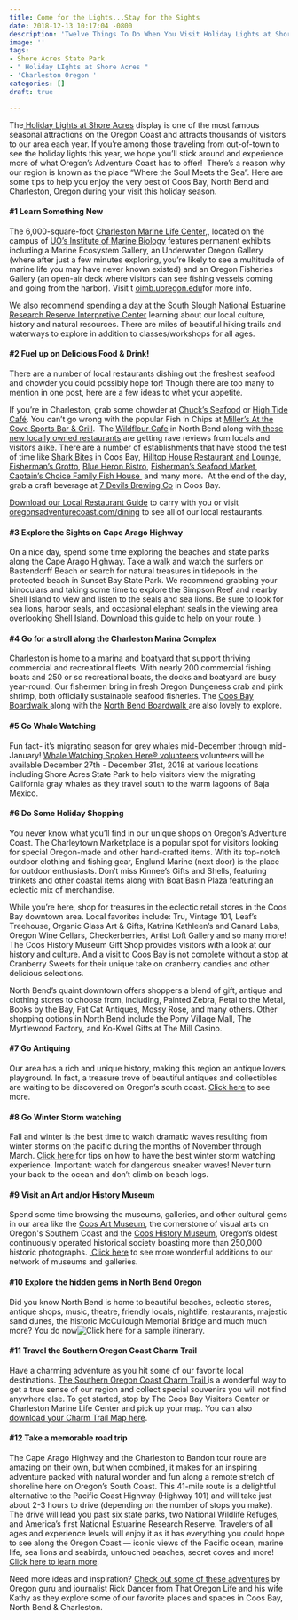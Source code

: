 ```yaml
---
title: Come for the Lights...Stay for the Sights
date: 2018-12-13 10:17:04 -0800
description: 'Twelve Things To Do When You Visit Holiday Lights at Shore Acres Display '
image: ''
tags:
- Shore Acres State Park
- " Holiday LIghts at Shore Acres "
- 'Charleston Oregon '
categories: []
draft: true

---
```

The[ Holiday Lights at Shore Acres](https://oregonsadventurecoast.com/event/32nd-annual-holiday-lights-at-shore-acres/) display is one of the most famous seasonal attractions on the Oregon Coast and attracts thousands of visitors to our area each year. If you’re among those traveling from out-of-town to see the holiday lights this year, we hope you’ll stick around and experience more of what Oregon’s Adventure Coast has to offer!  There’s a reason why our region is known as the place “Where the Soul Meets the Sea”.  Here are some tips to help you enjoy the very best of Coos Bay, North Bend and Charleston, Oregon during your visit this holiday season.

#### #1 Learn Something New

The 6,000-square-foot [Charleston Marine Life Center](http://www.charlestonmarinelifecenter.com/),, located on the campus of [ UO’s Institute of Marine Biology](https://oimb.uoregon.edu/) features permanent exhibits including a Marine Ecosystem Gallery, an Underwater Oregon Gallery (where after just a few minutes exploring, you’re likely to see a multitude of marine life you may have never known existed) and an Oregon Fisheries Gallery (an open-air deck where visitors can see fishing vessels coming and going from the harbor). Visit t [oimb.uoregon.edu](https://oimb.uoregon.edu/)for more info.

We also recommend spending a day at the [South Slough National Estuarine Research Reserve Interpretive Center](https://www.oregon.gov/oprd/NATRES/pages/rs_faqcoastal.aspx#What_is_a_Research_Reserve_) learning about our local culture, history and natural resources. There are miles of beautiful hiking trails and waterways to explore in addition to classes/workshops for all ages.

#### #2 Fuel up on Delicious Food & Drink!

There are a number of local restaurants dishing out the freshest seafood and chowder you could possibly hope for! Though there are too many to mention in one post, here are a few ideas to whet your appetite.

If you’re in Charleston, grab some chowder at  [Chuck’s Seafood](http://www.chucksseafood.com/) or [High Tide Café](http://hightidecafeoregon.com/). You can’t go wrong with the popular Fish ’n Chips at [Miller’s At the Cove Sports Bar & Grill](https://www.millersatthecove.rocks/).  The [Wildflour Cafe](https://www.wildflour-catering.com/) in North Bend along with[ these new locally owned restaurants](https://oregonsadventurecoast.com/blog/2018-05-08-four-new-oregon-coast-restaurants-you-need-to-try/) are getting rave reviews from locals and visitors alike. There are a number of establishments that have stood the test of time like [Shark Bites](http://www.sharkbites.cafe/) in Coos Bay, [Hilltop House Restaurant and Lounge](http://hilltophouserestaurant.com/), [Fisherman’s Grotto](http://www.fishermansgrottoinc.com/), [Blue Heron Bistro](http://www.blueheronbistro.com/), [Fisherman’s Seafood Market](http://fishermensseafoodmarket.com/), [Captain’s Choice Family Fish House ](http://www.captainschoicefishhouse.com/) and many more.  At the end of the day, grab a craft beverage at [7 Devils Brewing Co](https://www.7devilsbrewery.com/) in Coos Bay. 

[Download our Local Restaurant Guide](https://oregonsadventurecoast.com/img/restaurant-brochure.pdf) to carry with you or visit [oregonsadventurecoast.com/dining](https://oregonsadventurecoast.com/dining/) to see all of our local restaurants. 

#### #3 Explore the Sights on Cape Arago Highway

On a nice day, spend some time exploring the beaches and state parks along the Cape Arago Highway. Take a walk and watch the surfers on Bastendorff Beach or search for natural treasures in tidepools in the protected beach in Sunset Bay State Park. We recommend grabbing your binoculars and taking some time to explore the Simpson Reef and nearby Shell Island to view and listen to the seals and sea lions.  Be sure to look for sea lions, harbor seals, and occasional elephant seals in the viewing area overlooking Shell Island. [Download this guide to help on your route. ](https://oregonsadventurecoast.com/img/cape-arago-loop-itinerary-2018.pdf))

#### #4 Go for a stroll along the Charleston Marina Complex

Charleston is home to a marina and boatyard that support thriving commercial and recreational fleets. With nearly 200 commercial fishing boats and 250 or so recreational boats, the docks and boatyard are busy year-round. Our fishermen bring in fresh Oregon Dungeness crab and pink shrimp, both officially sustainable seafood fisheries. The [Coos Bay Boardwalk ](https://www.tripadvisor.com/Attraction_Review-g51813-d2043717-Reviews-Coos_Bay_Boardwalk-Coos_Bay_Oregon.html)along with the [North Bend Boardwalk ](https://www.tripadvisor.com/LocationPhotoDirectLink-g51993-i113552277-North_Bend_Oregon.html)are also lovely to explore. 

#### #5 Go Whale Watching

Fun fact- it’s migrating season for grey whales mid-December through mid-January! [Whale Watching Spoken Here® volunteers](https://oregonstateparks.org/index.cfm?do=thingstodo.dsp_whalewatching) volunteers will be available December 27th - December 31st, 2018 at various locations including Shore Acres State Park to help visitors view the migrating California gray whales as they travel south to the warm lagoons of Baja Mexico.

#### #6 Do Some Holiday Shopping

You never know what you’ll find in our unique shops on Oregon’s Adventure Coast. The Charleytown Marketplace is a popular spot for visitors looking for special Oregon-made and other hand-crafted items. With its top-notch outdoor clothing and fishing gear, Englund Marine (next door) is the place for outdoor enthusiasts. Don’t miss Kinnee’s Gifts and Shells, featuring trinkets and other coastal items along with Boat Basin Plaza featuring an eclectic mix of merchandise.

While you’re here, shop for treasures in the eclectic retail stores in the Coos Bay downtown area. Local favorites include: Tru, Vintage 101, Leaf’s Treehouse, Organic Glass Art & Gifts, Katrina Kathleen’s and Canard Labs, Oregon Wine Cellars, Checkerberries, Artist Loft Gallery and so many more! The Coos History Museum Gift Shop provides visitors with a look at our history and culture. And a visit to Coos Bay is not complete without a stop at Cranberry Sweets for their unique take on cranberry candies and other delicious selections.

North Bend’s quaint downtown offers shoppers a blend of gift, antique and clothing stores to choose from, including, Painted Zebra, Petal to the Metal, Books by the Bay, Fat Cat Antiques, Mossy Rose, and many others. Other shopping options in North Bend include the Pony Village Mall, The Myrtlewood Factory, and Ko-Kwel Gifts at The Mill Casino.

#### #7 Go Antiquing

Our area has a rich and unique history, making this region an antique lovers playground. In fact, a treasure trove of beautiful antiques and collectibles are waiting to be discovered on Oregon’s south coast. [Click here]() to see more. 

#### #8 Go Winter Storm watching

Fall and winter is the best time to watch dramatic waves resulting from winter storms on the pacific during the months of November through March. [Click here ](https://oregonsadventurecoast.com/blog/eight-ways-to-stay-safe-on-the-beaches-along-the-oregon-coast/)for tips on how to have the best winter storm watching experience. Important: watch for dangerous sneaker waves! Never turn your back to the ocean and don’t climb on beach logs.

#### #9 Visit an Art and/or History Museum

Spend some time browsing the museums, galleries, and other cultural gems in our area like the [Coos Art Museum](http://www.coosart.org/), the cornerstone of visual arts on Oregon's Southern Coast and the [Coos History Museum](https://cooshistory.org/), Oregon’s oldest continuously operated historical society boasting more than 250,000 historic photographs. [ Click here](https://oregonsadventurecoast.com/art-history-culture/) to see more wonderful additions to our network of museums and galleries. 

#### #10 Explore the hidden gems in North Bend Oregon

Did you know North Bend is home to beautiful beaches, eclectic stores, antique shops, music, theatre, friendly locals, nightlife, restaurants, majestic sand dunes, the historic McCullough Memorial Bridge and much much more? You do now![Click here](https://oregonsadventurecoast.com/tripideas/one-day-travel-itinerary-a-perfect-adventure-in-north-bend-oregon/) for a sample itinerary.

#### #11 Travel the Southern Oregon Coast Charm Trail

Have a charming adventure as you hit some of our favorite local destinations. [The Southern Oregon Coast Charm Trail ](https://oregonsadventurecoast.com/blog/have-a-charming-adventure-along-the-southern-oregon-coast-charm-trail/)is a wonderful way to get a true sense of our region and collect special souvenirs you will not find anywhere else. To get started, stop by The Coos Bay Visitors Center or Charleston Marine Life Center and pick up your map. You can also [download your Charm Trail Map here]().

#### #12 Take a memorable road trip

The Cape Arago Highway and the Charleston to Bandon tour route are amazing on their own, but when combined, it makes for an inspiring adventure packed with natural wonder and fun along a remote stretch of shoreline here on Oregon’s South Coast. This 41-mile route is a delightful alternative to the Pacific Coast Highway (Highway 101) and will take just about 2-3 hours to drive (depending on the number of stops you make). The drive will lead you past six state parks, two National Wildlife Refuges, and America’s first National Estuarine Research Reserve. Travelers of all ages and experience levels will enjoy it as it has everything you could hope to see along the Oregon Coast — iconic views of the Pacific ocean, marine life, sea lions and seabirds, untouched beaches, secret coves and more! [Click here to learn more](https://oregonsadventurecoast.com/blog/featured-road-trip-cape-arago-highway-charleston-to-bandon-tour-route/). 

Need more ideas and inspiration? [Check out some of these adventures](https://oregonsadventurecoast.com/blog/live-from-oregons-adventure-coast-25-experiences-with-that-oregon-life/) by Oregon guru and journalist Rick Dancer from  That Oregon Life and his wife Kathy as they explore some of our favorite places and spaces in Coos Bay, North Bend & Charleston.